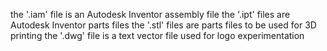 the '.iam' file is an Autodesk Inventor assembly file
the '.ipt' files are Autodesk Inventor parts files
the '.stl' files are parts files to be used for 3D printing
the '.dwg' file is a text vector file used for logo experimentation